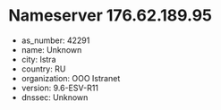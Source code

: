 # Nameserver 176.62.189.95

* as_number: 42291
* name: Unknown
* city: Istra
* country: RU
* organization: OOO Istranet
* version: 9.6-ESV-R11
* dnssec: Unknown
